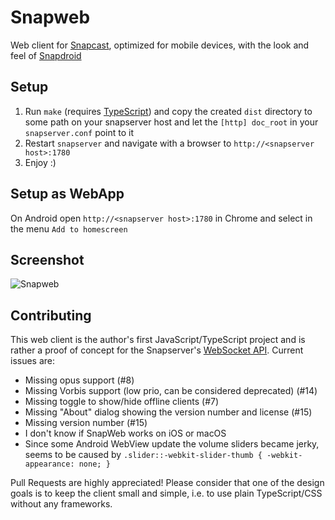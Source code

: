 # Snapweb

Web client for [Snapcast](https://github.com/badaix/snapcast), optimized for mobile devices, with the look and feel of [Snapdroid](https://github.com/badaix/snapdroid)

## Setup

1. Run `make` (requires [TypeScript](https://www.typescriptlang.org/)) and copy the created `dist` directory to some path on your snapserver host and let the `[http] doc_root` in your `snapserver.conf` point to it
2. Restart `snapserver` and navigate with a browser to `http://<snapserver host>:1780`
3. Enjoy :)

## Setup as WebApp

On Android open `http://<snapserver host>:1780` in Chrome and select in the menu `Add to homescreen`

## Screenshot

![Snapweb](https://raw.githubusercontent.com/badaix/snapweb/master/snapweb.png)

## Contributing

This web client is the author's first JavaScript/TypeScript project and is rather a proof of concept for the Snapserver's [WebSocket API](https://github.com/badaix/snapcast/blob/master/doc/json_rpc_api/v2_0_0.md). Current issues are:

- Missing opus support (#8)
- Missing Vorbis support (low prio, can be considered deprecated) (#14)
- Missing toggle to show/hide offline clients (#7)
- Missing "About" dialog showing the version number and license (#15)
- Missing version number (#15)
- I don't know if SnapWeb works on iOS or macOS
- Since some Android WebView update the volume sliders became jerky, seems to be caused by `.slider::-webkit-slider-thumb { -webkit-appearance: none; }`

Pull Requests are highly appreciated!
Please consider that one of the design goals is to keep the client small and simple, i.e. to use plain TypeScript/CSS without any frameworks.
